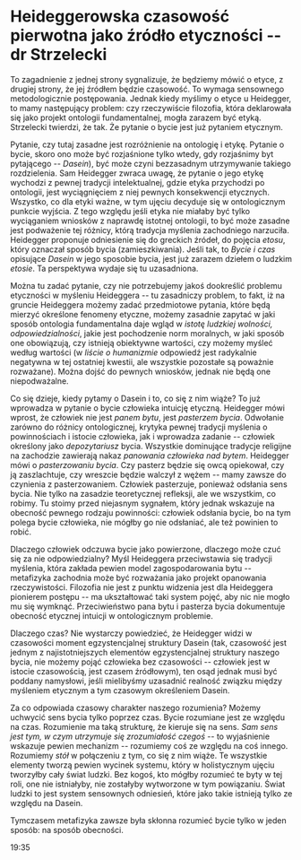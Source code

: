 # Heideggerowska czasowość pierwotna jako źródło etyczności -- dr Strzelecki

To zagadnienie z jednej strony sygnalizuje, że będziemy mówić o etyce, z drugiej 
strony, że jej źródłem będzie czasowość. To wymaga sensownego metodologicznie 
postępowania. Jednak kiedy myślimy o etyce u Heidegger, to mamy następujący 
problem: czy rzeczywiście filozofia, która deklarowała się jako projekt 
ontologii fundamentalnej, mogła zarazem być etyką. Strzelecki twierdzi, że tak. 
Że pytanie o bycie jest już pytaniem etycznym.

Pytanie, czy tutaj zasadne jest rozróżnienie na ontologię i etykę. Pytanie 
o bycie, skoro ono może być rozjaśnione tylko wtedy, gdy rozjaśnimy byt 
pytającego -- *Dasein*), być może czyni bezzasadnym utrzymywanie takiego 
rozdzielenia. Sam Heidegger zwraca uwagę, że pytanie o jego etykę wychodzi 
z pewnej tradycji intelektualnej, gdzie etyka przychodzi po ontologii, jest 
wyciągnięciem z niej pewnych konsekwencji etycznych. Wszystko, co dla etyki 
ważne, w tym ujęciu decyduje się w ontologicznym punkcie wyjścia. Z tego względu 
jeśli etyka nie miałaby być tylko wyciąganiem wniosków z naprawdę istotnej 
ontologii, to być może zasadne jest podważenie tej różnicy, którą tradycja 
myślenia zachodniego narzuciła. Heidegger proponuje odniesienie się do greckich 
źródeł, do pojęcia *etosu*, który oznaczał sposób bycia (zamieszkiwania). Jeśli 
tak, to *Bycie i czas* opisujące *Dasein* w jego sposobie bycia, jest już 
zarazem dziełem o ludzkim *etosie*. Ta perspektywa wydaje się tu uzasadniona.

Można tu zadać pytanie, czy nie potrzebujemy jakoś dookreślić problemu 
etyczności w myśleniu Heideggera -- tu zasadniczy problem, to fakt, iż na 
gruncie Heideggera możemy zadać przedmiotowe pytania, które będą mierzyć 
określone fenomeny etyczne, możemy zasadnie zapytać w jaki sposób ontologia 
fundamentalna daje wgląd w *istotę ludzkiej wolności, odpowiedzialności*, jakie 
jest pochodzenie norm moralnych, w jaki sposób one obowiązują, czy istnieją 
obiektywne wartości, czy możemy myśleć według wartości (w *liście o humanizmie* 
odpowiedź jest radykalnie negatywna w tej ostatniej kwestii, ale wszystkie 
pozostałe są poważnie rozważane). Można dojść do pewnych wniosków, jednak nie 
będą one niepodważalne.

Co się dzieje, kiedy pytamy o Dasein i to, co się z nim wiąże? To już wprowadza 
w pytanie o bycie człowieka intuicję etyczną. Heidegger mówi wprost, że człowiek 
nie jest *panem bytu*, jest *pasterzem bycia*. Odwołanie zarówno do różnicy 
ontologicznej, krytyka pewnej tradycji myślenia o powinnościach i istocie 
człowieka, jak i wprowadza zadanie -- człowiek określony jako *depozytariusz* 
bycia. Wszystkie dominujące tradycje religijne na zachodzie zawierają nakaz 
*panowania człowieka nad bytem*. Heidegger mówi o *pasterzowaniu bycia*. Czy 
pasterz będzie się owcą opiekował, czy ją zaszlachtuje, czy wreszcie będzie 
walczył z wężem -- mamy zawsze do czynienia z pasterzowaniem. Człowiek 
pasterzuje, ponieważ odsłania sens bycia. Nie tylko na zasadzie teoretycznej 
refleksji, ale we wszystkim, co robimy. Tu stoimy przed niejasnym sygnałem, 
który jednak wskazuje na obecność pewnego rodzaju powinności: człowiek odsłania 
bycie, bo na tym polega bycie człowieka, nie mógłby go nie odsłaniać, ale też 
powinien to robić.

Dlaczego człowiek odczuwa bycie jako powierzone, dlaczego może czuć się za nie 
odpowiedzialny? Myśl Heideggera przeciwstawia się tradycji myślenia, która 
zakłada pewien model zagospodarowania bytu -- metafizyka zachodnia może być 
rozważania jako projekt opanowania rzeczywistości. Filozofia nie jest z punktu 
widzenia jest dla Heideggera pionierem postępu -- ma ukształtować taki system 
pojęć, aby nic nie mogło mu się wymknąć. Przeciwieństwo pana bytu i pasterza 
bycia dokumentuje obecność etycznej intuicji w ontologicznym problemie.

Dlaczego czas? Nie wystarczy powiedzieć, że Heidegger widzi w czasowości moment 
egzystencjalnej struktury Dasein (tak, czasowość jest jednym z najistotniejszych 
elementów egzystencjalnej struktury naszego bycia, nie możemy pojąć człowieka 
bez czasowości -- człowiek jest w istocie czasowością, jest czasem źródłowym), 
ten osąd jednak musi być poddany namysłowi, jeśli mielibyśmy uzasadnić realność 
związku między myśleniem etycznym a tym czasowym określeniem Dasein.

Za co odpowiada czasowy charakter naszego rozumienia? Możemy uchwycić sens bycia 
tylko poprzez czas. Bycie rozumiane jest ze względu na czas. Rozumienie ma taką 
strukturę, że kieruje się na sens. *Sam sens jest tym, w czym utrzymuje się 
zrozumiałość czegoś* -- to wyjaśnienie wskazuje pewien mechanizm -- rozumiemy 
coś ze względu na coś innego. Rozumiemy *stół* w połączeniu z tym, co się z nim 
wiąże. Te wszystkie elementy tworzą pewien wycinek systemu, który w holistycznym 
ujęciu tworzyłby cały świat ludzki. Bez kogoś, kto mógłby rozumieć te byty w tej 
roli, one nie istniałyby, nie zostałyby wytworzone w tym powiązaniu. Świat 
ludzki to jest system sensownych odniesień, które jako takie istnieją tylko ze 
względu na Dasein.

Tymczasem metafizyka zawsze była skłonna rozumieć bycie tylko w jeden sposób: na 
sposób obecności.

19:35



















































